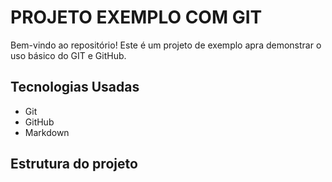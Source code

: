 # PROJETO EXEMPLO COM GIT

Bem-vindo ao repositório! Este é um projeto de exemplo apra demonstrar o uso básico do GIT e GitHub.

## Tecnologias Usadas

- Git
- GitHub
- Markdown

## Estrutura do projeto
